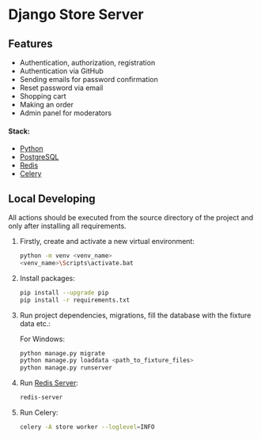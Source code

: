 # Django Store Server

## Features
<ul>
    <li>Authentication, authorization, registration</li>
    <li>Authentication via GitHub</li>
    <li>Sending emails for password confirmation</li>
    <li>Reset password via email</li>
    <li>Shopping cart</li>
    <li>Making an order</li>
    <li>Admin panel for moderators</li>
</ul>

#### Stack:

- [Python](https://www.python.org/downloads/)
- [PostgreSQL](https://www.postgresql.org/)
- [Redis](https://redis.io/)
- [Celery](https://docs.celeryq.dev/)

## Local Developing

All actions should be executed from the source directory of the project and only after installing all requirements.

1. Firstly, create and activate a new virtual environment:
   ```bash
   python -m venv <venv_name>
   <venv_name>\Scripts\activate.bat
   ```
   
2. Install packages:
   ```bash
   pip install --upgrade pip
   pip install -r requirements.txt
   ```
   
3. Run project dependencies, migrations, fill the database with the fixture data etc.:
    
    For Windows:
   ```bash
   python manage.py migrate
   python manage.py loaddata <path_to_fixture_files>
   python manage.py runserver 
   ```
   
4. Run [Redis Server](https://redis.io/docs/getting-started/installation/):
   ```bash
   redis-server
   ```
   
5. Run Celery:
   ```bash
   celery -A store worker --loglevel=INFO
   ```
